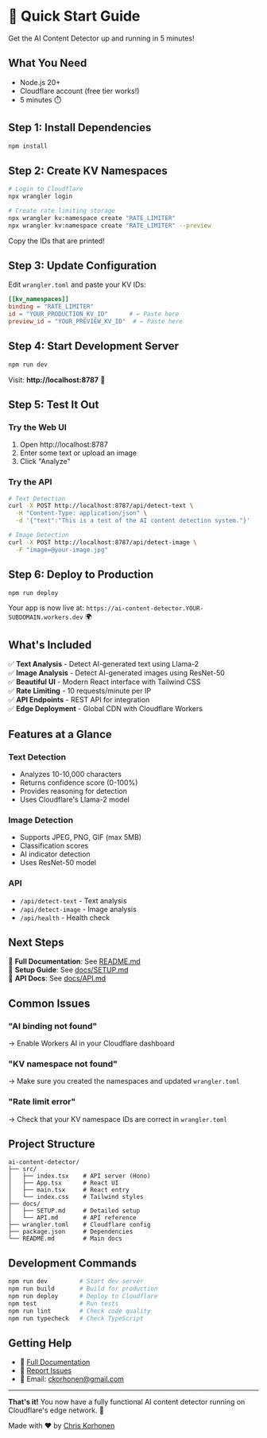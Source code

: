 # 🚀 Quick Start Guide

Get the AI Content Detector up and running in 5 minutes!

## What You Need

- Node.js 20+ 
- Cloudflare account (free tier works!)
- 5 minutes ⏱️

## Step 1: Install Dependencies

```bash
npm install
```

## Step 2: Create KV Namespaces

```bash
# Login to Cloudflare
npx wrangler login

# Create rate limiting storage
npx wrangler kv:namespace create "RATE_LIMITER"
npx wrangler kv:namespace create "RATE_LIMITER" --preview
```

Copy the IDs that are printed!

## Step 3: Update Configuration

Edit `wrangler.toml` and paste your KV IDs:

```toml
[[kv_namespaces]]
binding = "RATE_LIMITER"
id = "YOUR_PRODUCTION_KV_ID"      # ← Paste here
preview_id = "YOUR_PREVIEW_KV_ID"  # ← Paste here
```

## Step 4: Start Development Server

```bash
npm run dev
```

Visit: **http://localhost:8787** 🎉

## Step 5: Test It Out

### Try the Web UI
1. Open http://localhost:8787
2. Enter some text or upload an image
3. Click "Analyze"

### Try the API
```bash
# Text Detection
curl -X POST http://localhost:8787/api/detect-text \
  -H "Content-Type: application/json" \
  -d '{"text":"This is a test of the AI content detection system."}'

# Image Detection  
curl -X POST http://localhost:8787/api/detect-image \
  -F "image=@your-image.jpg"
```

## Step 6: Deploy to Production

```bash
npm run deploy
```

Your app is now live at: `https://ai-content-detector.YOUR-SUBDOMAIN.workers.dev` 🌍

## What's Included

✅ **Text Analysis** - Detect AI-generated text using Llama-2  
✅ **Image Analysis** - Detect AI-generated images using ResNet-50  
✅ **Beautiful UI** - Modern React interface with Tailwind CSS  
✅ **Rate Limiting** - 10 requests/minute per IP  
✅ **API Endpoints** - REST API for integration  
✅ **Edge Deployment** - Global CDN with Cloudflare Workers  

## Features at a Glance

### Text Detection
- Analyzes 10-10,000 characters
- Returns confidence score (0-100%)
- Provides reasoning for detection
- Uses Cloudflare's Llama-2 model

### Image Detection  
- Supports JPEG, PNG, GIF (max 5MB)
- Classification scores
- AI indicator detection
- Uses ResNet-50 model

### API
- `/api/detect-text` - Text analysis
- `/api/detect-image` - Image analysis
- `/api/health` - Health check

## Next Steps

📖 **Full Documentation**: See [README.md](README.md)  
🔧 **Setup Guide**: See [docs/SETUP.md](docs/SETUP.md)  
📡 **API Docs**: See [docs/API.md](docs/API.md)  

## Common Issues

### "AI binding not found"
→ Enable Workers AI in your Cloudflare dashboard

### "KV namespace not found"  
→ Make sure you created the namespaces and updated `wrangler.toml`

### "Rate limit error"
→ Check that your KV namespace IDs are correct in `wrangler.toml`

## Project Structure

```
ai-content-detector/
├── src/
│   ├── index.tsx    # API server (Hono)
│   ├── App.tsx      # React UI
│   ├── main.tsx     # React entry
│   └── index.css    # Tailwind styles
├── docs/
│   ├── SETUP.md     # Detailed setup
│   └── API.md       # API reference
├── wrangler.toml    # Cloudflare config
├── package.json     # Dependencies
└── README.md        # Main docs
```

## Development Commands

```bash
npm run dev         # Start dev server
npm run build       # Build for production  
npm run deploy      # Deploy to Cloudflare
npm test            # Run tests
npm run lint        # Check code quality
npm run typecheck   # Check TypeScript
```

## Getting Help

- 📖 [Full Documentation](README.md)
- 🐛 [Report Issues](https://github.com/ckorhonen/ai-content-detector/issues)
- 💬 Email: ckorhonen@gmail.com

---

**That's it!** You now have a fully functional AI content detector running on Cloudflare's edge network. 🎉

Made with ❤️ by [Chris Korhonen](https://github.com/ckorhonen)
